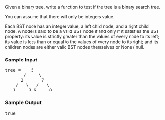 <div class="html">
<p>
    Given a binary tree, write a function to test if the tree is a binary search
    tree.
</p>
<p>You can assume that there will only be integers value.</p>
<p>
  Each <span>BST</span> node has an integer <span>value</span>, a
  <span>left</span> child node, and a <span>right</span> child node. A node is
  said to be a valid <span>BST</span> node if and only if it satisfies the BST
  property: its <span>value</span> is strictly greater than the values of every
  node to its left; its <span>value</span> is less than or equal to the values
  of every node to its right; and its children nodes are either valid
  <span>BST</span> nodes themselves or <span>None</span> / <span>null</span>.
</p>
<h3>Sample Input</h3>
<pre><span class="CodeEditor-promptParameter">tree</span> =    5
       /     \
      2       7
    /   \   /   \
   1     3 6     8
</pre>
<h3>Sample Output</h3>
<pre>true</pre>
</div>